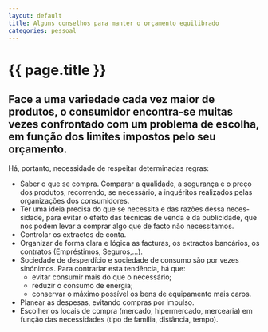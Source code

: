 ```yaml
---
layout: default
title: Alguns conselhos para manter o orçamento equilibrado
categories: pessoal
---
```


# {{ page.title }}

## Face a uma variedade cada vez maior de produtos, o consumidor encontra-se muitas vezes confrontado com um problema de escolha, em função dos limites impostos pelo seu orçamento.

Há, portanto, necessidade de respeitar determinadas regras:

* Saber o que se compra. Comparar a qualidade, a segurança e o preço dos produtos, recorrendo, se necessário, a inquéritos realizados pelas organizações dos consumidores.
* Ter uma ideia precisa do que se necessita e das razões dessa neces-sidade, para evitar o efeito das técnicas de venda e da publicidade, que nos podem levar a comprar algo que de facto não necessitamos.
* Controlar  os extractos de conta.
* Organizar  de forma clara e lógica as facturas, os extractos bancários, os contratos  (Empréstimos, Seguros,...).
* Sociedade  de desperdício e sociedade de consumo são por vezes sinónimos. Para contrariar  esta tendência, há que:
  * evitar  consumir mais do que o necessário;
  * reduzir  o consumo de energia;
  * conservar  o máximo possível os bens de equipamento mais caros.
* Planear  as despesas, evitando compras por impulso.
* Escolher os locais de compra (mercado, hipermercado, mercearia) em função das necessidades (tipo de família, distância, tempo).